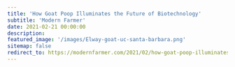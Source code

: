 ```yaml
---
title: 'How Goat Poop Illuminates the Future of Biotechnology'
subtitle: 'Modern Farmer'
date: 2021-02-21 00:00:00
description:
featured_image: '/images/Elway-goat-uc-santa-barbara.png'
sitemap: false
redirect_to: https://modernfarmer.com/2021/02/how-goat-poop-illuminates-the-future-of-biotechnology/
---
```

